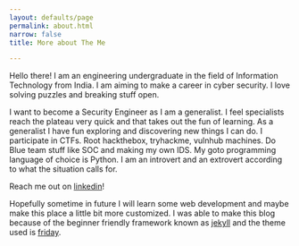 ```yaml
---
layout: defaults/page
permalink: about.html
narrow: false
title: More about The Me

---
```


Hello there! I am an engineering undergraduate in the field of Information Technology from India. I am aiming to make a career in cyber security. I love solving puzzles and breaking stuff open. 

I want to become a Security Engineer as I am a generalist. I feel specialists reach the plateau very quick and that takes out the fun of learning. As a generalist I have fun exploring and discovering new things I can do. I participate in CTFs. Root hackthebox, tryhackme, vulnhub machines. Do Blue team stuff like SOC and making my own IDS. My goto programming language of choice is Python. I am an introvert and an extrovert according to what the situation calls for.


Reach me out on [linkedin](https://linkedin.com/in/vandan-rohatgi-352376180)!

Hopefully sometime in future I will learn some web development and maybe make this place a little bit more customized. I was able to make this blog because of the beginner friendly framework known as [jekyll] and the theme used is [friday].  

[jekyll]: https://jekyllrb.com/
[friday]:https://github.com/sfreytag/friday-theme


